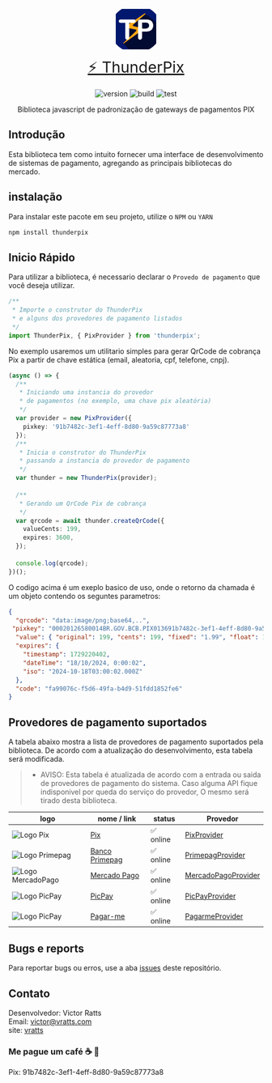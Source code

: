 <p align="center">
<a href="#" target="_blank" style="display: flex; justify-content: center;">
<img src="app.png" width="400" alt="logo" style="width: 80px;">
</a>
</p>

<p align="center">
<a href="#" style="font-size: 30px;">⚡️ ThunderPix</a>
</p>

<p align="center">
<img src="https://img.shields.io/badge/version-1.0.3-cyan" alt="version">
<img src="https://img.shields.io/badge/build-pass-info" alt="build">
<img src="https://img.shields.io/badge/test-pass-green" alt="test">
</p>

<p align="center">
Biblioteca javascript de padronização de gateways de pagamentos PIX 
</p>

## Introdução
Esta biblioteca tem como intuito fornecer uma interface de desenvolvimento de sistemas de pagamento, agregando as principais bibliotecas do mercado. 

## instalação
Para instalar este pacote em seu projeto, utilize o ```NPM``` ou ```YARN```

```sh
npm install thunderpix
```

## Inicio Rápido

Para utilizar a biblioteca, é necessario declarar o ```Provedo de pagamento``` que você deseja 
utilizar. 

```ts
/**
 * Importe o construtor do ThunderPix 
 * e alguns dos provedores de pagamento listados
 */
import ThunderPix, { PixProvider } from 'thunderpix';
```

No exemplo usaremos um utilitario simples para gerar QrCode de cobrança Pix a partir de chave estática
(email, aleatoria, cpf, telefone, cnpj).

```ts
(async () => {
  /**
   * Iniciando uma instancia do provedor
   * de pagamentos (no exemplo, uma chave pix aleatória)
   */
  var provider = new PixProvider({
    pixkey: '91b7482c-3ef1-4eff-8d80-9a59c87773a8'
  });
  /**
   * Inicia o construtor do ThunderPix
   * passando a instancia do provedor de pagamento
   */
  var thunder = new ThunderPix(provider);

  /**
   * Gerando um QrCode Pix de cobrança
   */
  var qrcode = await thunder.createQrCode({
    valueCents: 199,
    expires: 3600,
  });

  console.log(qrcode);
})();
```
O codigo acima é um exeplo basico de uso, onde o retorno da chamada é um objeto
contendo os seguntes parametros:

```json
{
  "qrcode": "data:image/png;base64,..",
 "pixkey": "00020126580014BR.GOV.BCB.PIX013691b7482c-3ef1-4eff-8d80-9a59c87773a852040000530398654041.995802BR5909Recebedor6009Sao Paulo62070503***6304E144",
  "value": { "original": 199, "cents": 199, "fixed": "1.99", "float": 1.99 },
  "expires": {
    "timestamp": 1729220402,
    "dateTime": "18/10/2024, 0:00:02",
    "iso": "2024-10-18T03:00:02.000Z"
  },
  "code": "fa99076c-f5d6-49fa-b4d9-51fdd1852fe6"
}
```

## Provedores de pagamento suportados

A tabela abaixo mostra a lista de provedores de pagamento suportados pela biblioteca. 
De acordo com a atualização do desenvolvimento, esta tabela será modificada.

>- AVISO: Esta tabela é atualizada de acordo com a entrada ou saida de provedores de pagamento do sistema. Caso alguma API fique indisponivel por queda do serviço do provedor, O mesmo será tirado desta biblioteca.

| logo | nome / link | status | Provedor |
|------|-------------|--------|----------|
| <img src="https://www.bcb.gov.br/content/estabilidadefinanceira/piximg/logo_pix.png" alt="Logo Pix" width="100" height="40"> | [Pix](https://www.bcb.gov.br/estabilidadefinanceira/pix) | ✅ online | [PixProvider](src/providers/pix/PixProvider.ts) |
| <img src="https://primepag.com.br/wp-content/uploads/2023/12/Logo-Primepag-5-1-1536x339.png" alt="Logo Primepag" width="100" height="25"> | [Banco Primepag](https://primepag.com.br) | ✅ online | [PrimepagProvider](src/providers/pix/PrimepagProvider.ts) |
| <img src="https://logodownload.org/wp-content/uploads/2019/06/mercado-pago-logo.png" alt="Logo MercadoPago" width="100" height="25"> | [Mercado Pago](https://www.mercadopago.com.br) | ✅ online | [MercadoPagoProvider](src/providers/pix/MercadoPagoProvider.ts) |
| <img src="https://cdn.worldvectorlogo.com/logos/picpay-1.svg" alt="Logo PicPay" width="100" height="25"> | [PicPay](https://picpay.com) | ✅ online | [PicPayProvider](src/providers/pix/PicPayProvider.ts) |
| <img src="https://lojaintegrada.com.br/assets/img/pagarme-logo.png" alt="Logo PicPay" width="100" height="35"> | [Pagar-me](https://pagar.me) | ✅ online | [PagarmeProvider](src/providers/pix/PagarmeProvider.ts) |

## Bugs e reports

Para reportar bugs ou erros, use a aba [issues](https://github.com/vhratts/thunderpix/issues) deste repositório.

## Contato
Desenvolvedor: Victor Ratts<br>
Email: victor@vratts.com<br>
site: [vratts](https://vratts.com)

### Me pague um café ☕️ 🙏 
Pix: 91b7482c-3ef1-4eff-8d80-9a59c87773a8

